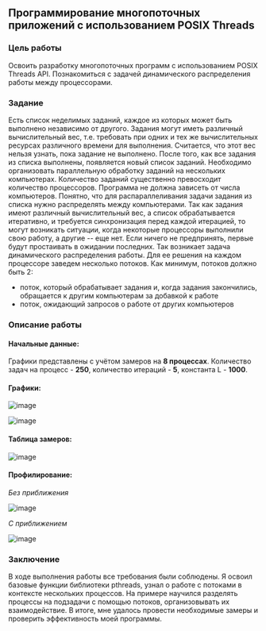 ## Программирование многопоточных приложений с использованием POSIX Threads

### Цель работы

Освоить разработку многопоточных программ с использованием POSIX Threads API. Познакомиться с задачей динамического распределения работы между процессорами.

### Задание

Есть список неделимых заданий, каждое из которых может быть выполнено независимо от другого. Задания могут иметь различный вычислительный вес, т.е. требовать при одних и тех же вычислительных ресурсах различного времени для выполнения. Считается, что этот вес нельзя узнать, пока задание не выполнено. После того, как все задания из списка выполнены, появляется новый список заданий. Необходимо организовать параллельную обработку заданий на нескольких компьютерах. Количество заданий существенно превосходит количество процессоров. Программа не должна зависеть от числа компьютеров.
Понятно, что для распараллеливания задачи задания из списка нужно распределять между компьютерами. Так как задания имеют различный вычислительный вес, а список обрабатывается итеративно, и требуется синхронизация перед каждой итерацией, то могут возникать ситуации, когда некоторые процессоры выполнили свою работу, а другие -- еще нет. Если ничего не предпринять, первые будут простаивать в ожидании последних. Так возникает задача динамического распределения работы. Для ее решения на каждом процессоре заведем несколько потоков. Как минимум, потоков должно быть 2:
* поток, который обрабатывает задания и, когда задания закончились, обращается к другим компьютерам за добавкой к работе
* поток, ожидающий запросов о работе от других компьютеров

### Описание работы

#### Начальные данные:

Графики представлены с учётом замеров на **8 процессах**. Количество задач на процесс - **250**, количество итераций - **5**, константа L - **1000**.

#### Графики:

![image](https://user-images.githubusercontent.com/44488666/120067004-91029580-c0a3-11eb-8424-566bfe0a6fc5.png)

![image](https://user-images.githubusercontent.com/44488666/120067008-92cc5900-c0a3-11eb-8fa1-951ec6123349.png)

#### Таблица замеров:

![image](https://user-images.githubusercontent.com/44488666/120067046-b8596280-c0a3-11eb-9e64-7bb86d164819.png)

#### Профилирование:

*Без приближения*

![image](https://user-images.githubusercontent.com/44488666/120067048-ba232600-c0a3-11eb-97c8-87d3953d25b2.png)

*С приближением*

![image](https://user-images.githubusercontent.com/44488666/120067056-c313f780-c0a3-11eb-8ea1-9b56470236b2.png)

### Заключение

В ходе выполнения работы все требования были соблюдены. Я освоил базовые функции библиотеки pthreads, узнал о работе с потоками в контексте нескольких процессов. На примере научился разделять процессы на подзадачи с помощью потоков, организовывать их взаимодействие. В итоге, мне удалось провести необходимые замеры и проверить эффективность моей программы.

